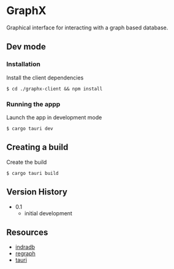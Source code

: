 # GraphX

Graphical interface for interacting with a graph based database.

## Dev mode

### Installation

Install the client dependencies
```
$ cd ./graphx-client && npm install
```

### Running the appp

Launch the app in development mode
```
$ cargo tauri dev
```

## Creating a build
Create the build
```
$ cargo tauri build
```

## Version History

* 0.1
    * initial development

## Resources

* [indradb](https://github.com/indradb/indradb)
* [regraph](https://github.com/Izhaki/regraph)
* [tauri](https://github.com/tauri-apps/tauri)